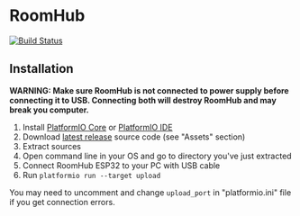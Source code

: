 # RoomHub

[![Build Status](https://dev.azure.com/ManiekQ/mariusz/_apis/build/status/RoomHub?branchName=master)](https://dev.azure.com/ManiekQ/mariusz/_build/latest?definitionId=1&branchName=master)


## Installation

**WARNING: Make sure RoomHub is not connected to power supply before connecting it to USB. Connecting both will destroy RoomHub and may break you computer.**

1. Install [PlatformIO Core](https://docs.platformio.org/en/latest/installation.html) or [PlatformIO IDE](https://platformio.org/platformio-ide)
2. Download [latest release](https://github.com/aetas/RoomHub/releases/latest) source code (see "Assets" section)
3. Extract sources
4. Open command line in your OS and go to directory you've just extracted
5. Connect RoomHub ESP32 to your PC with USB cable
6. Run `platformio run --target upload`

You may need to uncomment and change `upload_port` in "platformio.ini" file if you get connection errors.

